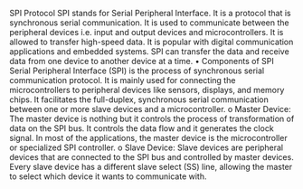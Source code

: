 SPI Protocol 
SPI stands for Serial Peripheral Interface. It is a protocol that is synchronous serial communication. It 
is used to communicate between the peripheral devices i.e. input and output devices and 
microcontrollers. It is allowed to transfer high-speed data. It is popular with digital communication 
applications and embedded systems. SPI can transfer the data and receive data from one device to 
another device at a time. 
• Components of SPI 
Serial Peripheral Interface (SPI) is the process of synchronous serial communication protocol. It is 
mainly used for connecting the microcontrollers to peripheral devices like sensors, displays, and 
memory chips. It facilitates the full-duplex, synchronous serial communication between one or more 
slave devices and a microcontroller. 
o Master Device: The master device is nothing but it controls the process of transformation of 
data on the SPI bus. It controls the data flow and it generates the clock signal. In most of the 
applications, the master device is the microcontroller or specialized SPI controller. 
o Slave Device: Slave devices are peripheral devices that are connected to the SPI bus and 
controlled by master devices. Every slave device has a different slave select (SS) line, allowing 
the master to select which device it wants to communicate with.
